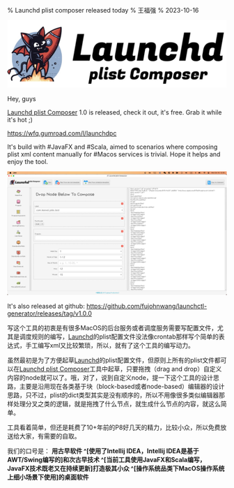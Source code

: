 % Launchd plist composer released today
% 王福强
% 2023-10-16

![](images/2023-10-16-14-31-06.jpg)

Hey, guys

[Launchd plist Composer](https://wfq.gumroad.com/l/launchdpc) 1.0 is released, check it out, it's free. Grab it while it's hot ;)

<https://wfq.gumroad.com/l/launchdpc>

It's build with #JavaFX and #Scala, aimed to scenarios where composing plist xml content manually for #Macos services is trivial. Hope it helps and enjoy the tool.

![](images/launchd-plist-composer-screenshot.jpg)

It's also released at github: <https://github.com/fujohnwang/launchctl-generator/releases/tag/v1.0.0>


写这个工具的初衷是有很多MacOS的后台服务或者调度服务需要写配置文件，尤其是调度规则的编写，[Launchd](https://jiagoubaike.com/posts/launchd/)的plist配置文件没法像crontab那样写个简单的表达式，手工编写xml又比较繁琐，所以，就有了这个工具的编写动力。

虽然最初是为了方便起草[Launchd](https://jiagoubaike.com/posts/launchd/)的plist配置文件，但原则上所有的plist文件都可以在[Launchd plist Composer](https://wfq.gumroad.com/l/launchdpc)工具中起草，只要拖拽（drag and drop）自定义内容的node就可以了。哦，对了，说到自定义node，提一下这个工具的设计思路，主要是沿用现在各类基于块（block-based或者node-based）编辑器的设计思路，只不过，plist的dict类型其实是没有顺序的，所以不用像很多类似编辑器那样处理分叉之类的逻辑，就是拖拽了什么节点，就生成什么节点的内容，就这么简单。

工具看着简单，但还是耗费了10+年前的P8好几天的精力，比较小众，所以免费放送给大家，有需要的自取。 

我们的口号是： **用古早软件 ^[使用了Intellij IDEA，Intellij IDEA是基于AWT/Swing编写的]和次古早技术 ^[当前工具使用JavaFX和Scala编写，JavaFX技术既老又在持续更新]打造极其小众 ^[操作系统品类下MacOS操作系统上细小场景下使用]的桌面软件**


